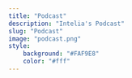 ```yaml
---
title: "Podcast"
description: "Intelia's Podcast"
slug: "Podcast"
image: "podcast.png"
style:
    background: "#FAF9E8"
    color: "#fff"
---
```

